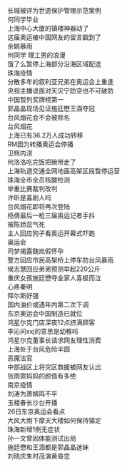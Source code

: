 长城被评为世遗保护管理示范案例  
何同学毕业  
上海中心大厦的镇楼神器动了  
这届奥运被中国网友的留言戳到了  
余姚暴雨  
何同学 理工男的浪漫  
饿了么暂停上海部分沿海区域配送  
珠海疫情  
分散多年的叙利亚兄弟在奥运会上重逢  
央视主播说面对天灾宁防空也不可破防  
中国暂列奖牌榜第一  
郭晶晶现场见证施廷懋王涵夺冠  
台风烟花会不会被除名  
台风烟花  
上海已有36.2万人成功转移  
RM因为转播奥运会停播  
卫辉内涝  
何洛洛吃完饭把碗带走了  
上海轨道交通全网地面高架区段暂停运营  
珠海全市全员核酸检测  
举重比赛裁判改判  
许昕是喜剧人吗  
台风烟花即将再次登陆  
杨倩最后一枪三届奥运记者手抖  
被陈娇蕊气死  
主人回应狗子看奥运开幕式吓跑  
奥运会  
司梦揭露魏岚假怀孕  
警方回应市民高架桥上停车防台风暴雨  
侯志慧回应弟弟预测举起220公斤  
重庆女孩施廷懋夺金家人喜极而泣  
心疼秦明  
拜尔斯好强  
国内油价或遇年内第二次下调  
东京奥运会中国制造已就位  
鸿星尔克门店深夜12点挤满顾客  
李沁问xxj的意思是幼稚吗  
鸿星尔克董事长请求网友理性消费  
上海处于台风危险半圆  
恶魔法官  
中部战区上将灾区救援被网友认出  
张雨霏妈妈的颜值有多绝  
南京疫情  
刘涛为萧嫣鸣不平  
玉楼春长沙台开播  
26日东京奥运会看点  
大风大雨下摩天大楼如何保持镇定  
珠海新增1例无症状  
孙一文曾因体能测试出局  
施廷懋和王涵都是郭晶晶迷妹  
刘晓庆朱时茂演黄昏恋  
